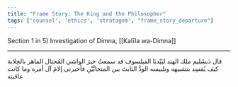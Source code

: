 ```yaml
---
title: "Frame Story: The King and the Philosopher"
tags: ['counsel', 'ethics', 'stratagem', "frame_story_departure"]
---
```


 Section 1 in 5) Investigation of Dimna, [[Kalīla wa-Dimna]]

---
قال دَبشَليم ملك الهند لبَيْدبَا الفيلسوف قد سمعتُ خبرَ الواشي المُحتال الماهر بالخِلابة كيف يُفسِد  بتشبيهه وتلبيسه  الودَّ الثابتَ بين المتحابَّيْنِ فأخبرني إلامَ آل أمره وما كانت عاقبته
